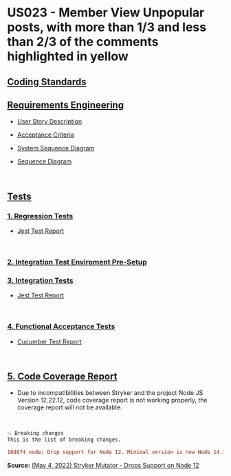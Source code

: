 # US023 - Member View Unpopular posts, with more than 1/3 and less than 2/3 of the comments highlighted in yellow

## [**Coding Standards**](../../coding-standards/coding-standards.md)

## [**Requirements Engineering**](01.requirements-engineering/US018.md)

* [User Story Description](01.requirements-engineering/US018.md#1-description)

* [Acceptance Criteria](01.requirements-engineering/US018.md#13-acceptance-criteria)

* [System Sequence Diagram](01.requirements-engineering/US018.md#16-system-sequence-diagram-ssd)

* [Sequence Diagram](01.requirements-engineering/US018.md#17---sequence-diagram)

<br>

## [**Tests**](02.tests/readme.md)

### [1. Regression Tests](02.tests/readme.md#2-regression-tests)

* [Jest Test Report](./03.test-reports/REG-TEST-report_16_11_2023.pdf)

<br>

### [2. Integration Test Enviroment Pre-Setup](02.tests/readme.md#1-test-enviroment-pre-setup)

### [3. Integration Tests](02.tests/readme.md#3-integration-tests)

* [Jest Test Report](./03.test-reports/INT-TEST-report_17_11_2023.pdf)

<br>

### [4. Functional Acceptance Tests](02.tests/readme.md#4-functional-acceptance-tests)

* [Cucumber Test Report]()

<br>

## [5. Code Coverage Report](02.tests/readme.md#code-coverage-report)

* Due to incompatibilities between Stryker and the project Node JS Version 12.22.12, code coverage report is not working properly, the coverage report will not be available.

<br>

```diff	
💥 Breaking changes
This is the list of breaking changes.

10d874 node: Drop support for Node 12. Minimal version is now Node 14.18.0.
```

**Source:** <a href="https://stryker-mutator.io/blog/stryker-js-v6-expeditious-superior-mutations/#-breaking-changes">(May 4, 2022) Stryker Mutator - Drops Support on Node 12</a>

<br>
